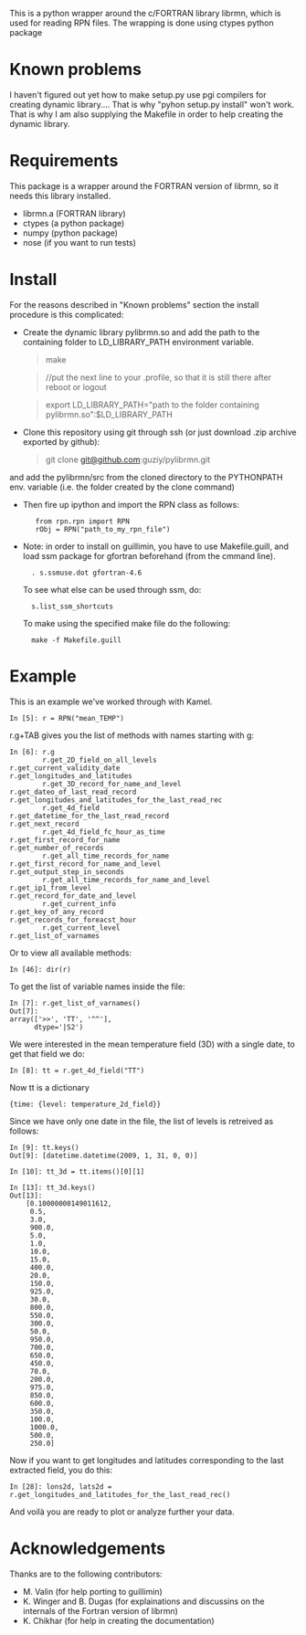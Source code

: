 This is a python wrapper around the c/FORTRAN library librmn, which is used for reading RPN files.
The wrapping is done using ctypes python package


Known problems
=========

I haven't figured out yet how to make setup.py use pgi compilers for creating dynamic library....
That is why "pyhon setup.py install" won't work. That is why I am also supplying the Makefile in order to help creating the dynamic library.

Requirements
==========
This package is a wrapper around the FORTRAN version of librmn, so it needs this library installed.

* librmn.a (FORTRAN library)
* ctypes (a python package)
* numpy (python package)
* nose (if you want to run tests)



Install
=======

For the reasons described in "Known problems" section the install procedure is this complicated:

* Create the dynamic library pylibrmn.so and add the path to the containing folder to LD_LIBRARY_PATH environment variable.

    > make
    
    > //put the next line to your .profile, so that it is still there after reboot or logout
    
    > export LD_LIBRARY_PATH="path to the folder containing pylibrmn.so":$LD_LIBRARY_PATH

* Clone this repository using git through ssh (or just download .zip archive exported by github): 

    > git clone git@github.com:guziy/pylibrmn.git

and add the pylibrmn/src from the cloned directory to the PYTHONPATH env. variable (i.e. the folder created by the clone command)

* Then fire up ipython and import the RPN class as follows:
         
         from rpn.rpn import RPN
         rObj = RPN("path_to_my_rpn_file")

* Note: in order to install on guillimin, you have to use Makefile.guill, and load ssm package for gfortran beforehand (from the cmmand line).

        . s.ssmuse.dot gfortran-4.6

  To see what else can be used through ssm, do:
        
        s.list_ssm_shortcuts

  To make using the specified make file do the following:
         
        make -f Makefile.guill


Example
=======

This is an example we've worked through with Kamel.

    In [5]: r = RPN("mean_TEMP")

r.g+TAB gives you the list of methods with names starting with g:
   
    In [6]: r.g
            r.get_2D_field_on_all_levels                          r.get_current_validity_date                           r.get_longitudes_and_latitudes
            r.get_3D_record_for_name_and_level                    r.get_dateo_of_last_read_record                       r.get_longitudes_and_latitudes_for_the_last_read_rec
            r.get_4d_field                                        r.get_datetime_for_the_last_read_record               r.get_next_record
            r.get_4d_field_fc_hour_as_time                        r.get_first_record_for_name                           r.get_number_of_records
            r.get_all_time_records_for_name                       r.get_first_record_for_name_and_level                 r.get_output_step_in_seconds
            r.get_all_time_records_for_name_and_level             r.get_ip1_from_level                                  r.get_record_for_date_and_level
            r.get_current_info                                    r.get_key_of_any_record                               r.get_records_for_foreacst_hour
            r.get_current_level                                   r.get_list_of_varnames


Or to view all available methods:
    
    In [46]: dir(r)
    
To get the list of variable names inside the file:

    In [7]: r.get_list_of_varnames()
    Out[7]:
    array(['>>', 'TT', '^^'],
          dtype='|S2')

We were interested in the mean temperature field (3D) with a single date, to get that field we do:

    In [8]: tt = r.get_4d_field("TT")
    
Now tt is a dictionary 
    
    {time: {level: temperature_2d_field}}

Since we have only one date in the file, the list of levels is retreived as follows:

    In [9]: tt.keys()
    Out[9]: [datetime.datetime(2009, 1, 31, 0, 0)]
    
    In [10]: tt_3d = tt.items()[0][1]
    
    In [13]: tt_3d.keys()
    Out[13]:
        [0.10000000149011612,
         0.5,
         3.0,
         900.0,
         5.0,
         1.0,
         10.0,
         15.0,
         400.0,
         20.0,
         150.0,
         925.0,
         30.0,
         800.0,
         550.0,
         300.0,
         50.0,
         950.0,
         700.0,
         650.0,
         450.0,
         70.0,
         200.0,
         975.0,
         850.0,
         600.0,
         350.0,
         100.0,
         1000.0,
         500.0,
         250.0]

Now if you want to get longitudes and latitudes corresponding to the last extracted field, you do this:

    In [28]: lons2d, lats2d = r.get_longitudes_and_latitudes_for_the_last_read_rec()

And voilà you are ready to plot or analyze further your data.

Acknowledgements
=======
Thanks are to the following contributors:
* M. Valin (for help porting to guillimin)
* K. Winger and B. Dugas (for explainations and discussins on the internals of the Fortran version of librmn)
* K. Chikhar (for help in creating the documentation)


    
